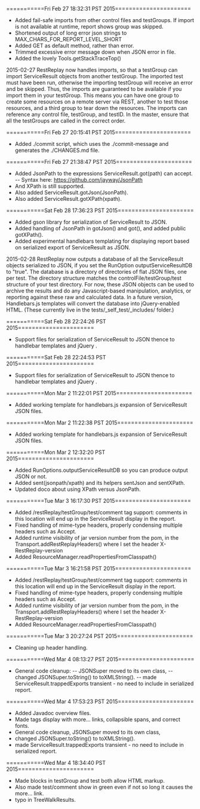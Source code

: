 ===========Fri Feb 27 18:32:31 PST 2015======================
- Added fail-safe imports from other control files and testGroups.
  If import is not available at runtime, report shows group was skipped.
- Shortened output of long error json strings to MAX_CHARS_FOR_REPORT_LEVEL_SHORT
- Added GET as default method, rather than error.
- Trimmed excessive error message down when JSON error in file.
- Added the lovely Tools.getStackTraceTop()

2015-02-27   RestReplay now handles imports, so that a testGroup can import ServiceResult objects from another testGroup.  The imported test must have been run, otherwise the importing testGroup will receive an error and be skipped.  Thus, the imports are guaranteed to be available if you import them in your testGroup.  This means you can have one group to create some resources on a remote server via REST, another to test those resources, and a third group to tear down the resources.  The imports can reference any control file, testGroup, and testID.  In the master, ensure that all the testGroups are called in the correct order.


===========Fri Feb 27 20:15:41 PST 2015======================
- Added ./commit script, which uses the ./commit-message and generates the ./CHANGES.md file.

===========Fri Feb 27 21:38:47 PST 2015======================

- Added JsonPath to the expressions ServiceResult.got(path) can accept.
--   Syntax here: https://github.com/jayway/JsonPath
- And XPath is still supported.
- Also added ServiceResult.gotJson(JsonPath).
- Also added ServiceResult.gotXPath(xpath).

===========Sat Feb 28 17:36:23 PST 2015======================
- Added gson library for serialization of ServiceResult to JSON.
- Added handling of JsonPath in gotJson() and got(), and added public gotXPath().
- Added experimental handlebars templating for displaying report based on serialized export of ServiceResult as JSON.

2015-02-28  RestReplay now outputs a database of all the ServiceResult objects serialized to JSON, if you set the RunOption outputServiceResultDB to "true".  The database is a directory of directories of flat JSON files, one per test.  The directory structure matches the controlFile/testGroup/test structure of your test directory.  For now, these JSON objects can be used to archive the results and do any Javascript-based manipulation, analytics, or reporting against these raw and calculated data.  In a future version, Handlebars.js templates will convert the database into jQuery-enabled HTML.   (These currently live in the tests/_self_test/_includes/ folder.)

===========Sat Feb 28 22:24:26 PST 2015======================
- Support files for serialization of ServiceResult to JSON thence to handlebar templates and jQuery .


===========Sat Feb 28 22:24:53 PST 2015======================
- Support files for serialization of ServiceResult to JSON thence to handlebar templates and jQuery .


===========Mon Mar 2 11:22:01 PST 2015======================
- Added working template for handlebars.js expansion of ServiceResult JSON files.


===========Mon Mar 2 11:22:38 PST 2015======================
- Added working template for handlebars.js expansion of ServiceResult JSON files.


===========Mon Mar 2 12:32:20 PST 2015======================
- Added RunOptions.outputServiceResultDB so you can produce output JSON or not.
- Added sent(jsonpath/xpath) and its helpers sentJson and sentXPath.
- Updated doco about using XPath versus JsonPath.

===========Tue Mar 3 16:17:30 PST 2015======================
- Added /restReplay/testGroup/test/comment tag support: 
    comments in this location will end up in the ServiceResult display in the report.
- Fixed handling of mime-type headers, properly condensing multiple headers such as Accept.
- Added runtime visibility of jar version number from the pom, in the Transport.addRestReplayHeaders()
    where I set the header X-RestReplay-version
- Added ResourceManager.readPropertiesFromClasspath()


===========Tue Mar 3 16:21:58 PST 2015======================
- Added /restReplay/testGroup/test/comment tag support: 
    comments in this location will end up in the ServiceResult display in the report.
- Fixed handling of mime-type headers, properly condensing multiple headers such as Accept.
- Added runtime visibility of jar version number from the pom, in the Transport.addRestReplayHeaders()
    where I set the header X-RestReplay-version
- Added ResourceManager.readPropertiesFromClasspath()


===========Tue Mar 3 20:27:24 PST 2015======================
- Cleaning up header handling.


===========Wed Mar 4 08:13:27 PST 2015======================
- General code cleanup:
-- JSONSuper moved to its own class, 
-- changed JSONSuper.toString() to toXMLString().
-- made ServiceResult.trappedExports transient - no need to include in serialized report.


===========Wed Mar 4 17:53:23 PST 2015======================
- Added Javadoc overview files.
- Made <comment> tags display with more... links, collapsible spans, and correct fonts.
- General code cleanup, JSONSuper moved to its own class, 
- changed JSONSuper.toString() to toXMLString().
- made ServiceResult.trappedExports transient - no need to include in serialized report.


===========Wed Mar 4 18:34:40 PST 2015======================
- Made <comment> blocks in testGroup and test both allow HTML markup.
- Also made test/comment show in green even if not so long it causes the more... link.
- typo in TreeWalkResults.


